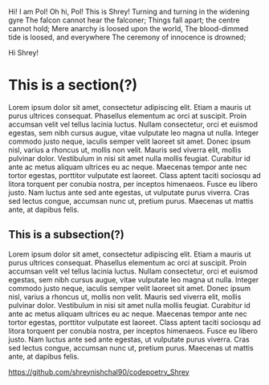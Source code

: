 Hi! I am Pol! 
Oh hi, Pol! This is Shrey!
Turning and turning in the widening gyre
The falcon cannot hear the falconer;
Things fall apart; the centre cannot hold;
Mere anarchy is loosed upon the world,
The blood-dimmed tide is loosed, and everywhere
The ceremony of innocence is drowned;

Hi Shrey!

# This is a section(?)
Lorem ipsum dolor sit amet, consectetur adipiscing elit. Etiam a mauris ut purus ultrices consequat. Phasellus elementum ac orci at suscipit. Proin accumsan velit vel tellus lacinia luctus. Nullam consectetur, orci et euismod egestas, sem nibh cursus augue, vitae vulputate leo magna ut nulla. Integer commodo justo neque, iaculis semper velit laoreet sit amet. Donec ipsum nisl, varius a rhoncus ut, mollis non velit. Mauris sed viverra elit, mollis pulvinar dolor. Vestibulum in nisi sit amet nulla mollis feugiat. Curabitur id ante ac metus aliquam ultrices eu ac neque. Maecenas tempor ante nec tortor egestas, porttitor vulputate est laoreet. Class aptent taciti sociosqu ad litora torquent per conubia nostra, per inceptos himenaeos. Fusce eu libero justo. Nam luctus ante sed ante egestas, ut vulputate purus viverra. Cras sed lectus congue, accumsan nunc ut, pretium purus. Maecenas ut mattis ante, at dapibus felis.

## This is a subsection(?)
Lorem ipsum dolor sit amet, consectetur adipiscing elit. Etiam a mauris ut purus ultrices consequat. Phasellus elementum ac orci at suscipit. Proin accumsan velit vel tellus lacinia luctus. Nullam consectetur, orci et euismod egestas, sem nibh cursus augue, vitae vulputate leo magna ut nulla. Integer commodo justo neque, iaculis semper velit laoreet sit amet. Donec ipsum nisl, varius a rhoncus ut, mollis non velit. Mauris sed viverra elit, mollis pulvinar dolor. Vestibulum in nisi sit amet nulla mollis feugiat. Curabitur id ante ac metus aliquam ultrices eu ac neque. Maecenas tempor ante nec tortor egestas, porttitor vulputate est laoreet. Class aptent taciti sociosqu ad litora torquent per conubia nostra, per inceptos himenaeos. Fusce eu libero justo. Nam luctus ante sed ante egestas, ut vulputate purus viverra. Cras sed lectus congue, accumsan nunc ut, pretium purus. Maecenas ut mattis ante, at dapibus felis.

https://github.com/shreynishchal90/codepoetry_Shrey
